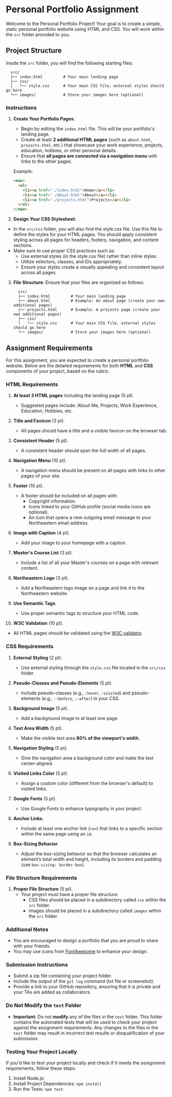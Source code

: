 # Personal Portfolio Assignment

Welcome to the Personal Portfolio Project! Your goal is to create a simple, static personal portfolio website using HTML and CSS. You will work within the `src` folder provided to you.

## Project Structure

Inside the `src` folder, you will find the following starting files:
```
  src/
  ├── index.html         # Your main landing page
  ├── css/
  │   └── style.css      # Your main CSS file, external styles should go here
  └── images/            # Store your images here (optional)
```

### Instructions

1. **Create Your Portfolio Pages**:
   - Begin by editing the `index.html` file. This will be your portfolio's landing page.
   - Create at least **2 additional HTML pages** (such as `about.html`, `projects.html`, etc.) that showcase your work experience, projects, education, hobbies, or other personal details.
   - Ensure that **all pages are connected via a navigation menu** with links to the other pages.
  

   Example:
   ```html
   <nav>
     <ul>
       <li><a href="./index.html">Home</a></li>
       <li><a href="./about.html">About</a></li>
       <li><a href="./projects.html">Projects</a></li>
     </ul>
   </nav>
   ```

2. **Design Your CSS Stylesheet**:

  - In the `src/css` folder, you will also find the style.css file. Use this file to define the styles for your HTML pages. You should apply consistent styling across all pages for headers, footers, navigation, and content sections.
  - Make sure to use proper CSS practices such as:
    - Use external styles (in the style.css file) rather than inline styles.
    - Utilize selectors, classes, and IDs appropriately.
    - Ensure your styles create a visually appealing and consistent layout across all pages.

3. **File Structure**: 
  Ensure that your files are organized as follows:
    ```
      src/
      ├── index.html         # Your main landing page
      ├── about.html         # Example: An about page (create your own additional pages)
      ├── projects.html      # Example: A projects page (create your own additional pages)
      ├── css/
      │   └── style.css      # Your main CSS file, external styles should go here
      └── images/            # Store your images here (optional)
    ```

## Assignment Requirements

For this assignment, you are expected to create a personal portfolio website. Below are the detailed requirements for both **HTML** and **CSS** components of your project, based on the rubric.

### HTML Requirements

1. **At least 3 HTML pages** including the landing page (5 pt).
   - Suggested pages include: About Me, Projects, Work Experience, Education, Hobbies, etc.

2. **Title and Favicon** (3 pt).
   - All pages should have a title and a visible favicon on the browser tab.

3. **Consistent Header** (5 pt).
   - A consistent header should span the full width of all pages.

4. **Navigation Menu** (10 pt).
   - A navigation menu should be present on all pages with links to other pages of your site.

5. **Footer** (10 pt).
   - A footer should be included on all pages with:
     - Copyright information.
     - Icons linked to your GitHub profile (social media icons are optional).
     - An icon that opens a new outgoing email message to your Northeastern email address.

6. **Image with Caption** (4 pt).
   - Add your image to your homepage with a caption.

7. **Master's Course List** (3 pt).
   - Include a list of all your Master's courses on a page with relevant content.

8. **Northeastern Logo** (3 pt).
   - Add a Northeastern logo image on a page and link it to the Northeastern website.

9. **Use Semantic Tags**.
   - Use proper semantic tags to structure your HTML code.

10. **W3C Validation** (10 pt).
   - All HTML pages should be validated using the [W3C validator](https://validator.w3.org/).

### CSS Requirements

1. **External Styling** (2 pt).
   - Use external styling through the `style.css` file located in the `src/css` folder.

2. **Pseudo-Classes and Pseudo-Elements** (5 pt).
   - Include pseudo-classes (e.g., `:hover`, `:visited`) and pseudo-elements (e.g., `::before`, `::after`) in your CSS.

3. **Background Image** (5 pt).
   - Add a background image to at least one page.

4. **Text Area Width** (5 pt).
   - Make the visible text area **80% of the viewport's width**.

5. **Navigation Styling** (5 pt).
   - Give the navigation area a background color and make the text center-aligned.

6. **Visited Links Color** (5 pt).
   - Assign a custom color (different from the browser's default) to visited links.

7. **Google Fonts** (5 pt).
   - Use Google Fonts to enhance typography in your project.

8. **Anchor Links**.
   - Include at least one anchor link (`<a>`) that links to a specific section within the same page using an `id`.

9. **Box-Sizing Behavior**.
   - Adjust the box-sizing behavior so that the browser calculates an element’s total width and height, including its borders and padding (use `box-sizing: border-box`).

### File Structure Requirements

1. **Proper File Structure** (5 pt).
   - Your project must have a proper file structure:
     - CSS files should be placed in a subdirectory called `css` within the `src` folder.
     - Images should be placed in a subdirectory called `images` within the `src` folder.

### Additional Notes

- You are encouraged to design a portfolio that you are proud to share with your friends.
- You may use icons from [FontAwesome](https://fontawesome.com/) to enhance your design.

### Submission Instructions

- Submit a zip file containing your project folder.
- Include the output of the `git log` command (txt file or screenshot).
- Provide a link to your GitHub repository, ensuring that it is private and your TAs are added as collaborators.


### Do Not Modify the `test` Folder
  - **Important**: Do not **modify** any of the files in the `test` folder. This folder contains the automated tests that will be used to check your project against the assignment requirements. Any changes to the files in the `test` folder may result in incorrect test results or disqualification of your submission.

### Testing Your Project Locally
If you'd like to test your project locally and check if it meets the assignment requirements, follow these steps:

1. Install Node.js:
2. Install Project Dependencies:
  `npm install`
3. Run the Tests:
  `npm test`

